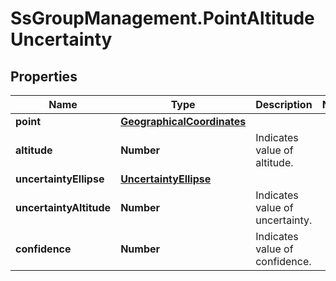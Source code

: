 # SsGroupManagement.PointAltitudeUncertainty

## Properties

Name | Type | Description | Notes
------------ | ------------- | ------------- | -------------
**point** | [**GeographicalCoordinates**](GeographicalCoordinates.md) |  | 
**altitude** | **Number** | Indicates value of altitude. | 
**uncertaintyEllipse** | [**UncertaintyEllipse**](UncertaintyEllipse.md) |  | 
**uncertaintyAltitude** | **Number** | Indicates value of uncertainty. | 
**confidence** | **Number** | Indicates value of confidence. | 



